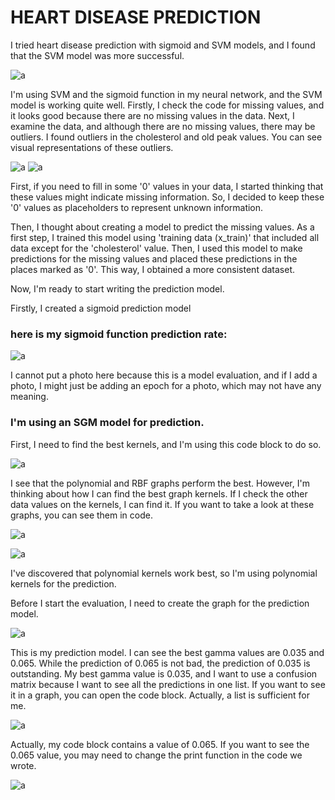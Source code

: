# HEART DISEASE PREDICTION
I tried heart disease prediction with sigmoid and SVM models, and I found that the SVM model was more successful.

![a](https://github.com/Hasan26ozcan/heart_disease_prediction/assets/91744709/ccf948b9-5b23-4eda-9d2a-0921e6f4fce9)


I'm using SVM and the sigmoid function in my neural network, and the SVM model is working quite well. Firstly, I check the code for missing values, and it looks good because there are no missing values in the data. Next, I examine the data, and although there are no missing values, there may be outliers. I found outliers in the cholesterol and old peak values. You can see visual representations of these outliers.

![a](https://github.com/Hasan26ozcan/heart_disease_prediction/assets/91744709/e7d9950b-2767-4b71-a986-60cc73c23e51) ![a](https://github.com/Hasan26ozcan/heart_disease_prediction/assets/91744709/2c807e03-ba71-419e-acfe-d69ce6b0ed8c)

First, if you need to fill in some '0' values in your data, I started thinking that these values might indicate missing information. So, I decided to keep these '0' values as placeholders to represent unknown information.

Then, I thought about creating a model to predict the missing values. As a first step, I trained this model using 'training data (x_train)' that included all data except for the 'cholesterol' value. Then, I used this model to make predictions for the missing values and placed these predictions in the places marked as '0'. This way, I obtained a more consistent dataset.

Now, I'm ready to start writing the prediction model.

Firstly, I created a sigmoid prediction model

### here is my sigmoid function prediction rate:

![a](https://github.com/Hasan26ozcan/heart_disease_prediction/assets/91744709/6239fc5a-79fd-4351-922a-7a834c1a116f)


I cannot put a photo here because this is a model evaluation, and if I add a photo, I might just be adding an epoch for a photo, which may not have any meaning.


### I'm using an SGM model for prediction. 
First, I need to find the best kernels, and I'm using this code block to do so.

![a](https://github.com/Hasan26ozcan/heart_disease_prediction/assets/91744709/8785ce28-230f-4598-ac35-bad11844ad23)


I see that the polynomial and RBF graphs perform the best. However, I'm thinking about how I can find the best graph kernels. If I check the other data values on the kernels, I can find it. If you want to take a look at these graphs, you can see them in code.


![a](https://github.com/Hasan26ozcan/heart_disease_prediction/assets/91744709/c7622ee6-c792-4a49-8805-8313b4c2cb64)


![a](https://github.com/Hasan26ozcan/heart_disease_prediction/assets/91744709/d285f22f-81cf-49d3-97c8-0b1880006f37)


I've discovered that polynomial kernels work best, so I'm using polynomial kernels for the prediction.

Before I start the evaluation, I need to create the graph for the prediction model.


![a](https://github.com/Hasan26ozcan/heart_disease_prediction/assets/91744709/71b02bfe-7579-4932-aa62-4f974372a2a4)


This is my prediction model. I can see the best gamma values are 0.035 and 0.065. While the prediction of 0.065 is not bad, the prediction of 0.035 is outstanding. My best gamma value is 0.035, and I want to use a confusion matrix because I want to see all the predictions in one list. If you want to see it in a graph, you can open the code block. Actually, a list is sufficient for me.

![a](https://github.com/Hasan26ozcan/heart_disease_prediction/assets/91744709/7936c9fe-5541-4852-9899-a537b44eab4a)

Actually, my code block contains a value of 0.065. If you want to see the 0.065 value, you may need to change the print function in the code we wrote.

![a](https://github.com/Hasan26ozcan/heart_disease_prediction/assets/91744709/0d5df397-848d-43b1-bb5f-001a2f4a2d9f)



